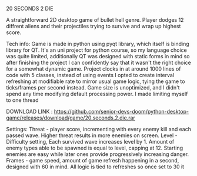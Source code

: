 20 SECONDS 2 DIE

A straightforward 2D desktop game of bullet hell genre. Player dodges 12 diffrent aliens and their projectiles trying to survive and wrap up highest score.

Tech info:
Game is made in python using pyqt library, which itself is binding library for QT. It's an uni project for python course, so my language choice was quite limited, additionally QT was designed with static forms in mind so after finishing the project I can confidently say that it wasn't the right choice for a somewhat dynamic game. Project clocks in at around 1000 lines of code with 5 classes, instead of using events I opted to create interval refreshing at modifiable rate to mirror usual game logic, tying the game to ticks/frames per second instead. Game size is unoptimized, and I didn't spend any time modifying default processing power. I made limiting myself to one thread 

DOWNLOAD LINK : https://github.com/senior-devs-doom/python-desktop-game/releases/download/game/20.seconds.2.die.rar

Settings:
Threat - player score, incrementing with every enemy kill and each passed wave. Higher threat results in more enemies on screen.
Level - Difficulty setting, Each survived wave increases level by 1. Amount of enemy types able to be spawned is equal to level, capping at 12. Starting enemies are easy while later ones provide progressively increasing danger.
Frames - game speed, amount of game refresh happening in a second, designed with 60 in mind. All logic is tied to refreshes so once set to 30 it

